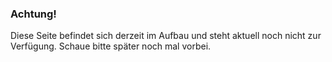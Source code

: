 
### Achtung!
Diese Seite befindet sich derzeit im Aufbau und steht aktuell noch nicht zur Verfügung. Schaue bitte später noch mal vorbei. 
